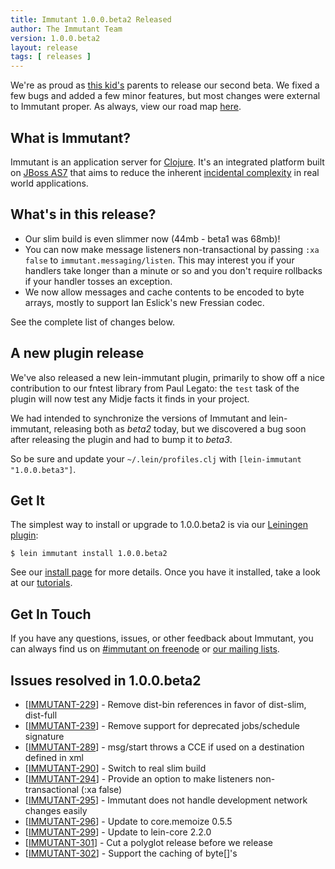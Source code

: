 ```yaml
---
title: Immutant 1.0.0.beta2 Released
author: The Immutant Team
version: 1.0.0.beta2
layout: release
tags: [ releases ]
---
```

We're as proud as
[this kid's](http://www.youtube.com/watch?v=CQoE4bnpBCk) parents to
release our second beta. We fixed a few bugs and added a few minor
features, but most changes were external to Immutant proper. As
always, view our road map
[here](https://issues.jboss.org/browse/IMMUTANT).

## What is Immutant?

Immutant is an application server for [Clojure](http://clojure.org).
It's an integrated platform built on
[JBoss AS7](http://www.jboss.org/as7) that aims to reduce the inherent
[incidental complexity](http://en.wikipedia.org/wiki/Accidental_complexity)
in real world applications.

## What's in this release?

* Our slim build is even slimmer now (44mb - beta1 was 68mb)!
* You can now make message listeners non-transactional by passing `:xa
  false` to `immutant.messaging/listen`. This may interest you if your
  handlers take longer than a minute or so and you don't require
  rollbacks if your handler tosses an exception.
* We now allow messages and cache contents to be encoded to byte
  arrays, mostly to support Ian Eslick's new Fressian codec.

See the complete list of changes below.

## A new plugin release

We've also released a new lein-immutant plugin, primarily to show off
a nice contribution to our fntest library from Paul Legato: the `test`
task of the plugin will now test any Midje facts it finds in your
project.

We had intended to synchronize the versions of Immutant and
lein-immutant, releasing both as *beta2* today, but we discovered a
bug soon after releasing the plugin and had to bump it to *beta3*.

So be sure and update your `~/.lein/profiles.clj` with
`[lein-immutant "1.0.0.beta3"]`.

## Get It

The simplest way to install or upgrade to 1.0.0.beta2 is via our
[Leiningen plugin](https://clojars.org/lein-immutant):

    $ lein immutant install 1.0.0.beta2

See our [install page](/install/) for more details. Once you have it
installed, take a look at our [tutorials](/tutorials/).

## Get In Touch

If you have any questions, issues, or other feedback about Immutant,
you can always find us on [#immutant on freenode](/community/) or
[our mailing lists](/community/mailing_lists). 

## Issues resolved in 1.0.0.beta2

<ul>
<li>[<a href='https://issues.jboss.org/browse/IMMUTANT-229'>IMMUTANT-229</a>] -         Remove dist-bin references in favor of dist-slim, dist-full</li>
<li>[<a href='https://issues.jboss.org/browse/IMMUTANT-239'>IMMUTANT-239</a>] -         Remove support for deprecated jobs/schedule signature</li>
<li>[<a href='https://issues.jboss.org/browse/IMMUTANT-289'>IMMUTANT-289</a>] -         msg/start throws a CCE if used on a destination defined in xml</li>
<li>[<a href='https://issues.jboss.org/browse/IMMUTANT-290'>IMMUTANT-290</a>] -         Switch to real slim build</li>
<li>[<a href='https://issues.jboss.org/browse/IMMUTANT-294'>IMMUTANT-294</a>] -         Provide an option to make listeners non-transactional (:xa false)</li>
<li>[<a href='https://issues.jboss.org/browse/IMMUTANT-295'>IMMUTANT-295</a>] -         Immutant does not handle development network changes easily</li>
<li>[<a href='https://issues.jboss.org/browse/IMMUTANT-296'>IMMUTANT-296</a>] -         Update to core.memoize 0.5.5</li>
<li>[<a href='https://issues.jboss.org/browse/IMMUTANT-299'>IMMUTANT-299</a>] -         Update to lein-core 2.2.0</li>
<li>[<a href='https://issues.jboss.org/browse/IMMUTANT-301'>IMMUTANT-301</a>] -         Cut a polyglot release before we release</li>
<li>[<a href='https://issues.jboss.org/browse/IMMUTANT-302'>IMMUTANT-302</a>] -         Support the caching of byte[]&#39;s</li>
</ul>
